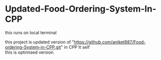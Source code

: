 # Updated-Food-Ordering-System-In-CPP

this runs on local terminal 

this project is updated version of "https://github.com/aniket887/Food-ordering-System-in-CPP.git" in CPP It self
<br>
this is optimised version 
